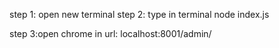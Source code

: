 step 1: open new terminal
step 2: type in terminal
node index.js

step 3:open chrome
in url: localhost:8001/admin/
